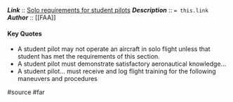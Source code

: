 ***Link***      :: [Solo requirements for student pilots](https://www.ecfr.gov/current/title-14/section-61.87)
***Description***      :: `= this.link`
***Author*** :: [[FAA]]

#### Key Quotes
* A student pilot may not operate an aircraft in solo flight unless that student has met the requirements of this section.
* A student pilot must demonstrate satisfactory aeronautical knowledge...
* A student pilot... must receive and log flight training for the following maneuvers and procedures

#source #far